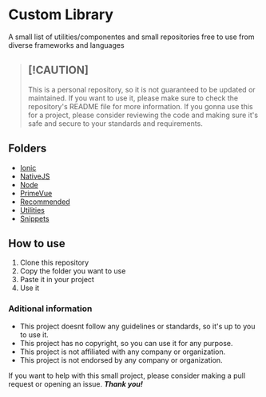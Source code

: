 # Custom Library
A small list of utilities/componentes and small repositories free to use from diverse frameworks and languages

> ## [!CAUTION]
> This is a personal repository, so it is not guaranteed to be updated or maintained. If you want to use it, please make sure to check the repository's README file for more information. If you gonna use this for a project, please consider reviewing the code and making sure it's safe and secure to your standards and requirements.

## Folders
- [Ionic](Ionic)
- [NativeJS](NativeJS)
- [Node](Node)
- [PrimeVue](PrimeVue)
- [Recommended](Recommended)
- [Utilities](Utilities)
- [Snippets](Snippets)

## How to use
1. Clone this repository
2. Copy the folder you want to use
3. Paste it in your project
4. Use it

### Aditional information
- This project doesnt follow any guidelines or standards, so it's up to you to use it.
- This project has no copyright, so you can use it for any purpose.
- This project is not affiliated with any company or organization.
- This project is not endorsed by any company or organization.


If you want to help with this small project, please consider making a pull request or opening an issue. ***Thank you!***